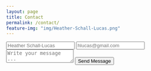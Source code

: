 ```yaml
---
layout: page
title: Contact
permalink: /contact/
feature-img: "img/Heather-Schall-Lucas.png"
---
```





<form action="https://getsimpleform.com/messages?form_api_token=830f1b33ae1ede3523fe0ee8641f45df" method="post">
  <!-- the redirect_to is optional, the form will redirect to the referrer on submission -->
<input type='hidden' name='redirect_to' value='https://heatherlucas.net/thank-you/' />
  <input type='text' name='name' placeholder='Heather Schall-Lucas' />
  <input type='email' name='email' placeholder='hlucas@gmail.com' />
  <textarea name='message' placeholder='Write your message ...'></textarea>
  <input type='submit' value='Send Message' />
</form>
